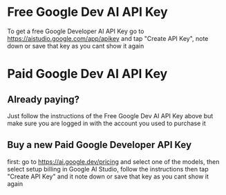 # Free Google Dev AI API Key

To get a free Google Developer AI API Key go to https://aistudio.google.com/app/apikey and tap "Create API Key", note down or save that key as you cant show it again

# Paid Google Dev AI API Key

## Already paying?

Just follow the instructions of the Free Google Dev AI API Key above but make sure you are logged in with the account you used to purchase it

## Buy a new Paid Google Developer API Key

first: go to https://ai.google.dev/pricing and select one of the models, then select setup billing in Google AI Studio, follow the instructions then tap "Create API Key" and it note down or save that key as you cant show it again
